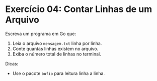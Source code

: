 # Exercício 04: Contar Linhas de um Arquivo

Escreva um programa em Go que:

1. Leia o arquivo `mensagem.txt` linha por linha.
2. Conte quantas linhas existem no arquivo.
3. Exiba o número total de linhas no terminal.

Dicas:
- Use o pacote `bufio` para leitura linha a linha. 